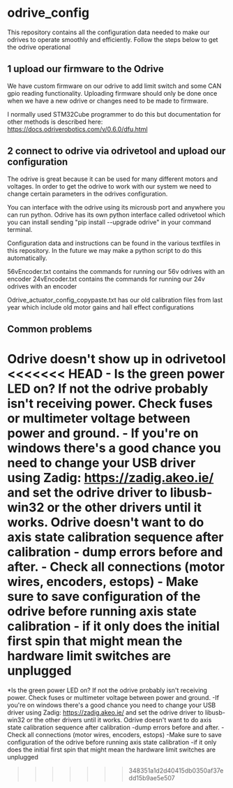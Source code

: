 # odrive_config

This repository contains all the configuration data needed to make our odrives to operate smoothly and efficiently.
Follow the steps below to get the odrive operational

## 1 upload our firmware to the Odrive
We have custom firmware on our odrive to add limit switch and some CAN gpio reading functionality. Uploading firmware should only be done once when we have a new odrive or changes need to be made to firmware.

I normally used STM32Cube programmer to do this but documentation for other methods is described here: https://docs.odriverobotics.com/v/0.6.0/dfu.html

## 2 connect to odrive via odrivetool and upload our configuration
The odrive is great because it can be used for many different motors and voltages. In order to get the odrive to work with our system we need to change certain parameters in the odrives configuration. 

You can interface with the odrive using its microusb port and anywhere you can run python. Odrive has its own python interface called odrivetool which you can install sending "pip install --upgrade odrive" in your command terminal.

Configuration data and instructions can be found in the various textfiles in this repository. In the future we may make a python script to do this automatically.

56vEncoder.txt contains the commands for running our 56v odrives with an encoder
24vEncoder.txt contains the commands for running our 24v odrives with an encoder

Odrive_actuator_config_copypaste.txt has our old calibration files from last year which include old motor gains and hall effect configurations

## Common problems
Odrive doesn't show up in odrivetool
<<<<<<< HEAD
    - Is the green power LED on? If not the odrive probably isn't receiving power. Check fuses or multimeter voltage between power and ground.
    - If you're on windows there's a good chance you need to change your USB driver using Zadig: https://zadig.akeo.ie/ and set the odrive driver to libusb-win32 or the other drivers until it works.
Odrive doesn't want to do axis state calibration sequence after calibration
    - dump errors before and after.
    - Check all connections (motor wires, encoders, estops)
    - Make sure to save configuration of the odrive before running axis state calibration
    - if it only does the initial first spin that might mean the hardware limit switches are unplugged 
=======
*Is the green power LED on? If not the odrive probably isn't receiving power. Check fuses or multimeter voltage between power and ground.
    -If you're on windows there's a good chance you need to change your USB driver using Zadig: https://zadig.akeo.ie/ and set the odrive driver to libusb-win32 or the other drivers until it works.
Odrive doesn't want to do axis state calibration sequence after calibration
    -dump errors before and after.
    -Check all connections (motor wires, encoders, estops)
    -Make sure to save configuration of the odrive before running axis state calibration
    -if it only does the initial first spin that might mean the hardware limit switches are unplugged 
>>>>>>> 348351a1d2d40415db0350af37edd15b9ae5e507
